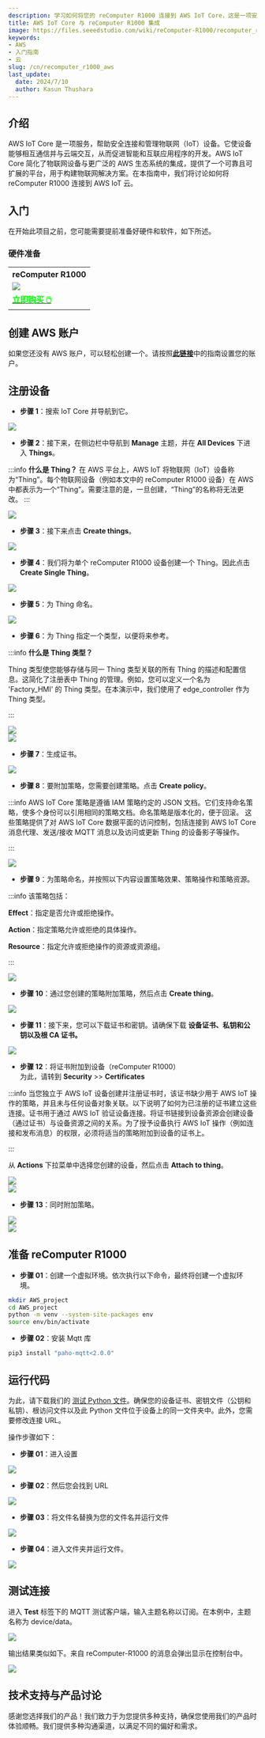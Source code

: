 ```yaml
---
description: 学习如何将您的 reComputer R1000 连接到 AWS IoT Core，这是一项安全连接和管理物联网设备的服务，支持设备与云之间的通信。本指南简化了物联网设备与 AWS 生态系统的集成，为构建智能应用程序提供了一个可扩展的平台。
title: AWS IoT Core 与 reComputer R1000 集成
image: https://files.seeedstudio.com/wiki/reComputer-R1000/recomputer_r_images/01.png
keywords:
- AWS
- 入门指南
- 云
slug: /cn/recomputer_r1000_aws
last_update:
  date: 2024/7/10
  author: Kasun Thushara
---
```


## 介绍

AWS IoT Core 是一项服务，帮助安全连接和管理物联网（IoT）设备。它使设备能够相互通信并与云端交互，从而促进智能和互联应用程序的开发。AWS IoT Core 简化了物联网设备与更广泛的 AWS 生态系统的集成，提供了一个可靠且可扩展的平台，用于构建物联网解决方案。在本指南中，我们将讨论如何将 reComputer R1000 连接到 AWS IoT 云。

## 入门

在开始此项目之前，您可能需要提前准备好硬件和软件，如下所述。

### 硬件准备

<div class="table-center">
	<table class="table-nobg">
    <tr class="table-trnobg">
      <th class="table-trnobg">reComputer R1000</th>
		</tr>
    <tr class="table-trnobg"></tr>
		<tr class="table-trnobg">
			<td class="table-trnobg"><div style={{textAlign:'center'}}><img src="https://files.seeedstudio.com/wiki/reComputer-R1000/recomputer_r_images/01.png" style={{width:300, height:'auto'}}/></div></td>
		</tr>
    <tr class="table-trnobg"></tr>
		<tr class="table-trnobg">
			<td class="table-trnobg"><div class="get_one_now_container" style={{textAlign: 'center'}}><a class="get_one_now_item" href="https://www.seeedstudio.com/reComputer-R1025-10-p-5895.html" target="_blank" rel="noopener noreferrer">
              <strong><span><font color={'FFFFFF'} size={"4"}> 立即购买 🖱️</font></span></strong>
          </a></div></td>
        </tr>
    </table>
    </div>

## 创建 AWS 账户

如果您还没有 AWS 账户，可以轻松创建一个。请按照[**此链接**](https://docs.aws.amazon.com/accounts/latest/reference/manage-acct-creating.html)中的指南设置您的账户。

## 注册设备

- **步骤 1**：搜索 IoT Core 并导航到它。

<div style={{textAlign:'center'}}><img src="https://files.seeedstudio.com/wiki/reComputer-R1000/AWS/searchbar.PNG" style={{width:800, height:'auto'}}/></div>

- **步骤 2**：接下来，在侧边栏中导航到 **Manage** 主题，并在 **All Devices** 下进入 **Things**。

:::info
**什么是 Thing？**
在 AWS 平台上，AWS IoT 将物联网（IoT）设备称为“Thing”。每个物联网设备（例如本文中的 reComputer R1000 设备）在 AWS 中都表示为一个“Thing”。需要注意的是，一旦创建，“Thing”的名称将无法更改。
:::

<div style={{textAlign:'center'}}><img src="https://files.seeedstudio.com/wiki/reComputer-R1000/AWS/thingsslidebar.PNG" style={{width:200, height:300}}/></div>

- **步骤 3**：接下来点击 **Create things**。

<div style={{textAlign:'center'}}><img src="https://files.seeedstudio.com/wiki/reComputer-R1000/AWS/createthings.PNG" style={{width:600, height:'auto'}}/></div>

- **步骤 4**：我们将为单个 reComputer R1000 设备创建一个 Thing。因此点击 **Create Single Thing**。

<div style={{textAlign:'center'}}><img src="https://files.seeedstudio.com/wiki/reComputer-R1000/AWS/createsinglething.PNG" style={{width:600, height:'auto'}}/></div>

- **步骤 5**：为 Thing 命名。

<div style={{textAlign:'center'}}><img src="https://files.seeedstudio.com/wiki/reComputer-R1000/AWS/thingname.PNG" style={{width:600, height:'auto'}}/></div>

- **步骤 6**：为 Thing 指定一个类型，以便将来参考。

:::info
**什么是 Thing 类型？**

Thing 类型使您能够存储与同一 Thing 类型关联的所有 Thing 的描述和配置信息。这简化了注册表中 Thing 的管理。例如，您可以定义一个名为 'Factory_HMI' 的 Thing 类型。在本演示中，我们使用了 edge_controller 作为 Thing 类型。

:::
<div style={{textAlign:'center'}}><img src="https://files.seeedstudio.com/wiki/reComputer-R1000/AWS/thingtype.PNG" style={{width:600, height:'auto'}}/></div>

<div style={{textAlign:'center'}}><img src="https://files.seeedstudio.com/wiki/reComputer-R1000/AWS/createthingtype.PNG" style={{width:400, height:400}}/></div>

- **步骤 7**：生成证书。

<div style={{textAlign:'center'}}><img src="https://files.seeedstudio.com/wiki/reComputer-R1000/AWS/configurecertificate.PNG" style={{width:600, height:'auto'}}/></div>

- **步骤 8**：要附加策略，您需要创建策略。点击 **Create policy**。

:::info
AWS IoT Core 策略是遵循 IAM 策略约定的 JSON 文档。它们支持命名策略，使多个身份可以引用相同的策略文档。命名策略是版本化的，便于回滚。
这些策略提供了对 AWS IoT Core 数据平面的访问控制，包括连接到 AWS IoT Core 消息代理、发送/接收 MQTT 消息以及访问或更新 Thing 的设备影子等操作。

:::

<div style={{textAlign:'center'}}><img src="https://files.seeedstudio.com/wiki/reComputer-R1000/AWS/createpolicy.png" style={{width:600, height:'auto'}}/></div>

- **步骤 9**：为策略命名，并按照以下内容设置策略效果、策略操作和策略资源。

:::info
该策略包括：

**Effect**：指定是否允许或拒绝操作。

**Action**：指定策略允许或拒绝的具体操作。

**Resource**：指定允许或拒绝操作的资源或资源组。

:::

<div style={{textAlign:'center'}}><img src="https://files.seeedstudio.com/wiki/reComputer-R1000/AWS/createapolicy.PNG" style={{width:600, height:'auto'}}/></div>

- **步骤 10**：通过您创建的策略附加策略，然后点击 **Create thing**。

<div style={{textAlign:'center'}}><img src="https://files.seeedstudio.com/wiki/reComputer-R1000/AWS/policycreatething.PNG" style={{width:600, height:'auto'}}/></div>

- **步骤 11**：接下来，您可以下载证书和密钥。请确保下载 **设备证书、私钥和公钥以及根 CA 证书。**

<div style={{textAlign:'center'}}><img src="https://files.seeedstudio.com/wiki/reComputer-R1000/AWS/certicates.PNG" style={{width:600, height:450}}/></div>

- **步骤 12**：将证书附加到设备（reComputer R1000）  
为此，请转到 **Security** >> **Certificates**

:::info
当您独立于 AWS IoT 设备创建并注册证书时，该证书缺少用于 AWS IoT 操作的策略，并且未与任何设备对象关联。以下说明了如何为已注册的证书建立这些连接。证书用于通过 AWS IoT 验证设备连接。将证书链接到设备资源会创建设备（通过证书）与设备资源之间的关系。为了授予设备执行 AWS IoT 操作（例如连接和发布消息）的权限，必须将适当的策略附加到设备的证书上。

:::

从 **Actions** 下拉菜单中选择您创建的设备，然后点击 **Attach to thing**。

<div style={{textAlign:'center'}}><img src="https://files.seeedstudio.com/wiki/reComputer-R1000/AWS/attach_policy1.png" style={{width:800, height:'auto'}}/></div>

<div style={{textAlign:'center'}}><img src="https://files.seeedstudio.com/wiki/reComputer-R1000/AWS/attach_thing.PNG" style={{width:600, height:'auto'}}/></div>

- **步骤 13**：同时附加策略。

<div style={{textAlign:'center'}}><img src="https://files.seeedstudio.com/wiki/reComputer-R1000/AWS/attach_policy2.png" style={{width:800, height:'auto'}}/></div>

<div style={{textAlign:'center'}}><img src="https://files.seeedstudio.com/wiki/reComputer-R1000/AWS/attach_policy.PNG" style={{width:600, height:'auto'}}/></div>

## 准备 reComputer R1000

- **步骤 01**：创建一个虚拟环境。依次执行以下命令，最终将创建一个虚拟环境。

```sh
mkdir AWS_project
cd AWS_project
python -m venv --system-site-packages env
source env/bin/activate
```

- **步骤 02**：安装 Mqtt 库

```sh
pip3 install "paho-mqtt<2.0.0"
```

## 运行代码

为此，请下载我们的 [测试 Python 文件](https://files.seeedstudio.com/wiki/reComputer-R1000/AWS/AWStest.py)。确保您的设备证书、密钥文件（公钥和私钥）、根访问文件以及此 Python 文件位于设备上的同一文件夹中。此外，您需要修改连接 URL。

操作步骤如下：

- **步骤 01**：进入设置  
<div style={{textAlign:'center'}}><img src="https://files.seeedstudio.com/wiki/reComputer-R1000/AWS/settings.PNG" style={{width:200, height:300}}/></div>

- **步骤 02**：然后您会找到 URL  
<div style={{textAlign:'center'}}><img src="https://files.seeedstudio.com/wiki/reComputer-R1000/AWS/weburl.PNG" style={{width:600, height:'auto'}}/></div>

- **步骤 03**：将文件名替换为您的文件名并运行文件  
<div style={{textAlign:'center'}}><img src="https://files.seeedstudio.com/wiki/reComputer-R1000/AWS/code.PNG" style={{width:600, height:'auto'}}/></div>

- **步骤 04**：进入文件夹并运行文件。  
<div style={{textAlign:'center'}}><img src="https://files.seeedstudio.com/wiki/reComputer-R1000/AWS/cmd.PNG" style={{width:600, height:'auto'}}/></div>

## 测试连接

进入 **Test** 标签下的 MQTT 测试客户端，输入主题名称以订阅。在本例中，主题名称为 device/data。

<div style={{textAlign:'center'}}><img src="https://files.seeedstudio.com/wiki/reComputer-R1000/AWS/mqtttest.PNG" style={{width:600, height:'auto'}}/></div>

输出结果类似如下。来自 reComputer-R1000 的消息会弹出显示在控制台中。

<div style={{textAlign:'center'}}><img src="https://files.seeedstudio.com/wiki/reComputer-R1000/AWS/seeedop.PNG" style={{width:600, height:'auto'}}/></div>

## 技术支持与产品讨论

感谢您选择我们的产品！我们致力于为您提供多种支持，确保您使用我们的产品时体验顺畅。我们提供多种沟通渠道，以满足不同的偏好和需求。

<div class="button_tech_support_container">
<a href="https://forum.seeedstudio.com/" class="button_forum"></a> 
<a href="https://www.seeedstudio.com/contacts" class="button_email"></a>
</div>

<div class="button_tech_support_container">
<a href="https://discord.gg/eWkprNDMU7" class="button_discord"></a> 
<a href="https://github.com/Seeed-Studio/wiki-documents/discussions/69" class="button_discussion"></a>
</div>